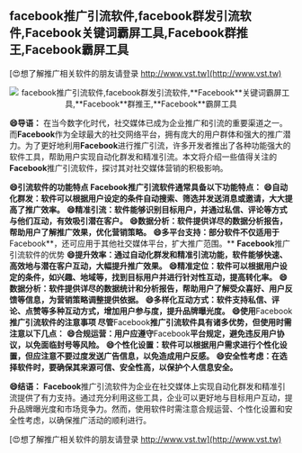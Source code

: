 ## **facebook推广引流软件,facebook群发引流软件,**Facebook**关键词霸屏工具,**Facebook**群推王,**Facebook**霸屏工具**

[😍想了解推广相关软件的朋友请登录 http://www.vst.tw](http://www.vst.tw)

 <center><img src="https://vst.tw/MP4/tuiguang/png/7.png" alt="facebook推广引流软件,facebook群发引流软件,**Facebook**关键词霸屏工具,**Facebook**群推王,**Facebook**霸屏工具"></center>

**😄导语：**
在当今数字化时代，社交媒体已成为企业推广和引流的重要渠道之一。而**Facebook**作为全球最大的社交网络平台，拥有庞大的用户群体和强大的推广潜力。为了更好地利用**Facebook**进行推广引流，许多开发者推出了各种功能强大的软件工具，帮助用户实现自动化群发和精准引流。本文将介绍一些值得关注的**Facebook**推广引流软件，探讨其对社交媒体营销的积极影响。

**😄引流软件的功能特点 **Facebook**推广引流软件通常具备以下功能特点：**
**😄自动化群发：软件可以根据用户设定的条件自动搜索、筛选并发送消息或邀请，大大提高了推广效率。**
**😄精准引流：软件能够识别目标用户，并通过私信、评论等方式与他们互动，有效吸引潜在客户。**
**😄数据分析：软件提供详尽的数据分析报告，帮助用户了解推广效果，优化营销策略。**
**😄多平台支持：部分软件不仅适用于**Facebook**，还可应用于其他社交媒体平台，扩大推广范围。**
**Facebook**推广引流软件的优势
**😄提升效率：通过自动化群发和精准引流功能，软件能够快速、高效地与潜在客户互动，大幅提升推广效果。**
**😄精准定位：软件可以根据用户设定的条件，如兴趣、地域等，找到目标用户并进行针对性互动，提高转化率。**
**😄数据分析：软件提供详尽的数据统计和分析报告，帮助用户了解受众喜好、用户反馈等信息，为营销策略调整提供依据。**
**😄多样化互动方式：软件支持私信、评论、点赞等多种互动方式，增加用户参与度，提升品牌曝光度。**
**😄使用**Facebook**推广引流软件的注意事项 尽管**Facebook**推广引流软件具有诸多优势，但使用时需注意以下几点：**
**😄合规运营：用户应遵守**Facebook**平台规定，避免违反用户协议，以免面临封号等风险。**
**😄个性化设置：软件可以根据用户需求进行个性化设置，但应注意不要过度发送广告信息，以免造成用户反感。**
**😄安全性考虑：在选择软件时，要确保其来源可信、安全性高，以保护个人信息安全。**

**😄结语：**
**Facebook**推广引流软件为企业在社交媒体上实现自动化群发和精准引流提供了有力支持。通过充分利用这些工具，企业可以更好地与目标用户互动，提升品牌曝光度和市场竞争力。然而，使用软件时需注意合规运营、个性化设置和安全性考虑，以确保推广活动的顺利进行。

[😍想了解推广相关软件的朋友请登录 http://www.vst.tw](http://www.vst.tw)



